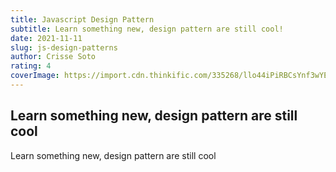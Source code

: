```yaml
---
title: Javascript Design Pattern
subtitle: Learn something new, design pattern are still cool!
date: 2021-11-11
slug: js-design-patterns
author: Crisse Soto
rating: 4
coverImage: https://import.cdn.thinkific.com/335268/llo44iPiRBCsYnf3wYEk_c%23_Logo.jpg
---
```


## Learn something new, design pattern are still cool

Learn something new, design pattern are still cool